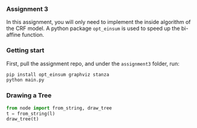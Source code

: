 ### Assignment 3

In this assignment, you will only need to implement the inside algorithm of the CRF model. A python package `opt_einsum` is used to speed up the bi-affine function.


### Getting start
First, pull the assignment repo, and under the `assignment3` folder, run:

```sh
pip install opt_einsum graphviz stanza
python main.py
```


### Drawing a Tree

```python
from node import from_string, draw_tree
t = from_string(l)
draw_tree(t)